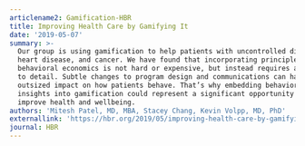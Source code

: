 ```yaml
---
articlename2: Gamification-HBR
title: Improving Health Care by Gamifying It
date: '2019-05-07'
summary: >-
  Our group is using gamification to help patients with uncontrolled diabetes,
  heart disease, and cancer. We have found that incorporating principles from
  behavioral economics is not hard or expensive, but instead requires attention
  to detail. Subtle changes to program design and communications can have an
  outsized impact on how patients behave. That’s why embedding behavioral
  insights into gamification could represent a significant opportunity to
  improve health and wellbeing.
authors: 'Mitesh Patel, MD, MBA, Stacey Chang, Kevin Volpp, MD, PhD'
externallink: 'https://hbr.org/2019/05/improving-health-care-by-gamifying-it'
journal: HBR
---
```


